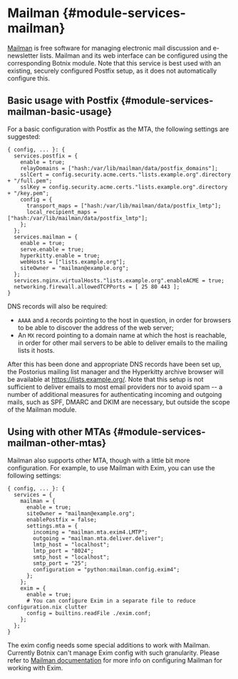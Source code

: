 # Mailman {#module-services-mailman}

[Mailman](https://www.list.org) is free
software for managing electronic mail discussion and e-newsletter
lists. Mailman and its web interface can be configured using the
corresponding Botnix module. Note that this service is best used with
an existing, securely configured Postfix setup, as it does not automatically configure this.

## Basic usage with Postfix {#module-services-mailman-basic-usage}

For a basic configuration with Postfix as the MTA, the following settings are suggested:
```
{ config, ... }: {
  services.postfix = {
    enable = true;
    relayDomains = ["hash:/var/lib/mailman/data/postfix_domains"];
    sslCert = config.security.acme.certs."lists.example.org".directory + "/full.pem";
    sslKey = config.security.acme.certs."lists.example.org".directory + "/key.pem";
    config = {
      transport_maps = ["hash:/var/lib/mailman/data/postfix_lmtp"];
      local_recipient_maps = ["hash:/var/lib/mailman/data/postfix_lmtp"];
    };
  };
  services.mailman = {
    enable = true;
    serve.enable = true;
    hyperkitty.enable = true;
    webHosts = ["lists.example.org"];
    siteOwner = "mailman@example.org";
  };
  services.nginx.virtualHosts."lists.example.org".enableACME = true;
  networking.firewall.allowedTCPPorts = [ 25 80 443 ];
}
```

DNS records will also be required:

  - `AAAA` and `A` records pointing to the host in question, in order for browsers to be able to discover the address of the web server;
  - An `MX` record pointing to a domain name at which the host is reachable, in order for other mail servers to be able to deliver emails to the mailing lists it hosts.

After this has been done and appropriate DNS records have been
set up, the Postorius mailing list manager and the Hyperkitty
archive browser will be available at
https://lists.example.org/. Note that this setup is not
sufficient to deliver emails to most email providers nor to
avoid spam -- a number of additional measures for authenticating
incoming and outgoing mails, such as SPF, DMARC and DKIM are
necessary, but outside the scope of the Mailman module.

## Using with other MTAs {#module-services-mailman-other-mtas}

Mailman also supports other MTA, though with a little bit more configuration. For example, to use Mailman with Exim, you can use the following settings:
```
{ config, ... }: {
  services = {
    mailman = {
      enable = true;
      siteOwner = "mailman@example.org";
      enablePostfix = false;
      settings.mta = {
        incoming = "mailman.mta.exim4.LMTP";
        outgoing = "mailman.mta.deliver.deliver";
        lmtp_host = "localhost";
        lmtp_port = "8024";
        smtp_host = "localhost";
        smtp_port = "25";
        configuration = "python:mailman.config.exim4";
      };
    };
    exim = {
      enable = true;
      # You can configure Exim in a separate file to reduce configuration.nix clutter
      config = builtins.readFile ./exim.conf;
    };
  };
}
```

The exim config needs some special additions to work with Mailman. Currently
Botnix can't manage Exim config with such granularity. Please refer to
[Mailman documentation](https://mailman.readthedocs.io/en/latest/src/mailman/docs/mta.html)
for more info on configuring Mailman for working with Exim.
